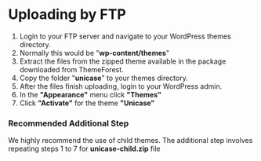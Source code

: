 # Uploading by FTP

1. Login to your FTP server and navigate to your WordPress themes directory.
2. Normally this would be "**wp-content/themes**"
3. Extract the files from the zipped theme available in the package downloaded from ThemeForest.
4. Copy the folder "**unicase**" to your themes directory.
5. After the files finish uploading, login to your WordPress admin.
6. In the **"Appearance"** menu click **"Themes"**
7. Click **"Activate"** for the theme **"Unicase"**

### Recommended Additional Step

We highly recommend the use of child themes. The additional step involves repeating steps 1 to 7 for **unicase-child.zip** file
